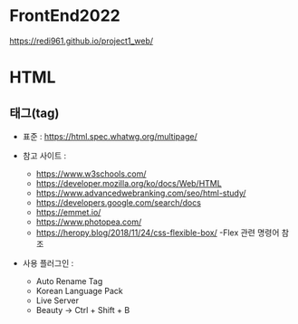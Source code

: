 # FrontEnd2022
https://redi961.github.io/project1_web/
# HTML
## 태그(tag)
+ 표준 : https://html.spec.whatwg.org/multipage/
+ 참고 사이트 :
  + https://www.w3schools.com/
  + https://developer.mozilla.org/ko/docs/Web/HTML
  + https://www.advancedwebranking.com/seo/html-study/
  + https://developers.google.com/search/docs
  + https://emmet.io/
  + https://www.photopea.com/
  + https://heropy.blog/2018/11/24/css-flexible-box/ -Flex 관련 명령어 참조

+ 사용 플러그인 :
  + Auto Rename Tag
  + Korean Language Pack
  + Live Server
  + Beauty -> Ctrl + Shift + B
